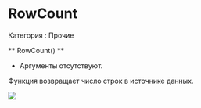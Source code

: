 ﻿
# RowCount

Категория : Прочие

** RowCount() **

* Аргументы отсутствуют.

Функция возвращает число строк в источнике данных.

![](/mediatag>Прочие)

